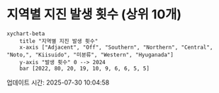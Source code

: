 # 지역별 지진 발생 횟수 (상위 10개)

```mermaid
xychart-beta
    title "지역별 지진 발생 횟수"
    x-axis ["Adjacent", "Off", "Southern", "Northern", "Central", "Noto,", "Kiisuido", "미분류", "Western", "Hyuganada"]
    y-axis "발생 횟수" 0 --> 2024
    bar [2022, 80, 20, 19, 10, 9, 6, 6, 5, 5]
```

업데이트 시간: 2025-07-30 10:04:58
